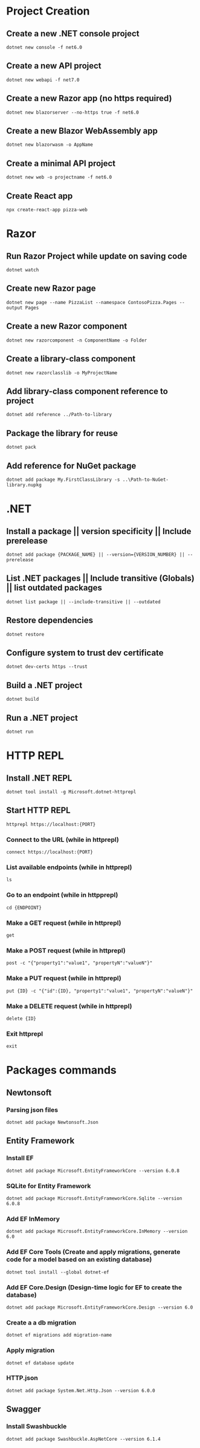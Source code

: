 # Project Creation
## Create a new .NET console project
```dotnet new console -f net6.0```

## Create a new API project
```dotnet new webapi -f net7.0```

## Create a new Razor app (no https required)
```dotnet new blazorserver --no-https true -f net6.0```

## Create a new Blazor WebAssembly app
```dotnet new blazorwasm -o AppName```

## Create a minimal API project
```dotnet new web -o projectname -f net6.0```

## Create React app
```npx create-react-app pizza-web```

# Razor

## Run Razor Project while update on saving code
```dotnet watch```

## Create new Razor page
```dotnet new page --name PizzaList --namespace ContosoPizza.Pages --output Pages```

## Create a new Razor component
```dotnet new razorcomponent -n ComponentName -o Folder```

## Create a library-class component
```dotnet new razorclasslib -o MyProjectName```

## Add library-class component reference to project
```dotnet add reference ../Path-to-library```

## Package the library for reuse
```dotnet pack```

## Add reference for NuGet package
```dotnet add package My.FirstClassLibrary -s ..\Path-to-NuGet-library.nupkg```

# .NET

## Install a package || version specificity || Include prerelease
```dotnet add package {PACKAGE_NAME} || --version={VERSION_NUMBER} || --prerelease```

## List .NET packages || Include transitive (Globals) || list outdated packages
```dotnet list package || --include-transitive || --outdated```

## Restore dependencies
```dotnet restore```

## Configure system to trust dev certificate
```dotnet dev-certs https --trust```

## Build a .NET project
```dotnet build```

## Run a .NET project
```dotnet run```

# HTTP REPL

## Install .NET REPL
```dotnet tool install -g Microsoft.dotnet-httprepl```

## Start HTTP REPL
```httprepl https://localhost:{PORT}```

### Connect to the URL (while in httprepl)
```connect https://localhost:{PORT}```

### List available endpoints (while in httprepl)
```ls```

### Go to an endpoint (while in httpprepl)
```cd {ENDPOINT}```

### Make a GET request (while in httprepl)
```get```

### Make a POST request (while in httprepl)
```post -c "{"property1":"value1", "propertyN":"valueN"}"```

### Make a PUT request (while in httprepl)
```put {ID} -c "{"id":{ID}, "property1":"value1", "propertyN":"valueN"}"```

### Make a DELETE request (while in httprepl)
```delete {ID}```

### Exit httprepl
```exit```

# Packages commands

## Newtonsoft
### Parsing json files
```dotnet add package Newtonsoft.Json```

## Entity Framework

### Install EF
```dotnet add package Microsoft.EntityFrameworkCore --version 6.0.8```

### SQLite for Entity Framework

```dotnet add package Microsoft.EntityFrameworkCore.Sqlite --version 6.0.8```

### Add EF InMemory
```dotnet add package Microsoft.EntityFrameworkCore.InMemory --version 6.0```

### Add EF Core Tools (Create and apply migrations, generate code for a model based on an existing database)
```dotnet tool install --global dotnet-ef```

### Add EF Core.Design (Design-time logic for EF to create the database)
```dotnet add package Microsoft.EntityFrameworkCore.Design --version 6.0```

### Create a a db migration
```dotnet ef migrations add migration-name```

### Apply migration
```dotnet ef database update```

### HTTP.json
```dotnet add package System.Net.Http.Json --version 6.0.0```

## Swagger

### Install Swashbuckle
```dotnet add package Swashbuckle.AspNetCore --version 6.1.4```

